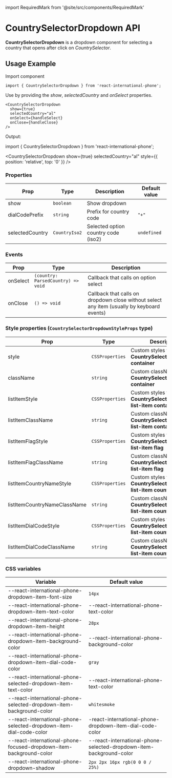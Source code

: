 import RequiredMark from '@site/src/components/RequiredMark'

# CountrySelectorDropdown API

**CountrySelectorDropdown** is a dropdown component for selecting a country that opens after click on _CountrySelector_.

## Usage Example

Import component

```tsx
import { CountrySelectorDropdown } from 'react-international-phone';
```

Use by providing the _show_, _selectedCountry_ and _onSelect_ properties.

```tsx
<CountrySelectorDropdown
  show={true}
  selectedCountry="al"
  onSelect={handleSelect}
  onClose={handleClose}
/>
```

Output:

import { CountrySelectorDropdown } from 'react-international-phone';

<CountrySelectorDropdown show={true} selectedCountry="al" style={{ position: 'relative', top: '0' }} />

### Properties

| Prop                 | Type          | Description                         | Default value |
| -------------------- | ------------- | ----------------------------------- | ------------- |
| show <RequiredMark/> | `boolean`     | Show dropdown                       |               |
| dialCodePrefix       | `string`      | Prefix for country code             | `"+" `        |
| selectedCountry      | `CountryIso2` | Selected option country code (iso2) | `undefined`   |

### Events

| Prop     | Type                               | Description                                                                                |
| -------- | ---------------------------------- | ------------------------------------------------------------------------------------------ |
| onSelect | `(country: ParsedCountry) => void` | Callback that calls on option select                                                       |
| onClose  | `() => void`                       | Callback that calls on dropdown close without select any item (usually by keyboard events) |

### Style properties (`CountrySelectorDropdownStyleProps` type)

| Prop                         | Type            | Description                                                                  |
| ---------------------------- | --------------- | ---------------------------------------------------------------------------- |
| style                        | `CSSProperties` | Custom styles for **CountrySelectorDropdown container**                      |
| className                    | `string`        | Custom className for **CountrySelectorDropdown container**                   |
| listItemStyle                | `CSSProperties` | Custom styles for **CountrySelectorDropdown list-item container**            |
| listItemClassName            | `string`        | Custom className for **CountrySelectorDropdown list-item container**         |
| listItemFlagStyle            | `CSSProperties` | Custom styles for **CountrySelectorDropdown list-item flag**                 |
| listItemFlagClassName        | `string`        | Custom className for **CountrySelectorDropdown list-item flag**              |
| listItemCountryNameStyle     | `CSSProperties` | Custom styles for **CountrySelectorDropdown list-item country name**         |
| listItemCountryNameClassName | `string`        | Custom className for **CountrySelectorDropdown list-item country name**      |
| listItemDialCodeStyle        | `CSSProperties` | Custom styles for **CountrySelectorDropdown list-item country dial code**    |
| listItemDialCodeClassName    | `string`        | Custom className for **CountrySelectorDropdown list-item country dial code** |

### CSS variables

| Variable                                                            | Default value                                                       |
| ------------------------------------------------------------------- | ------------------------------------------------------------------- |
| --react-international-phone-dropdown-item-font-size                 | `14px`                                                              |
| --react-international-phone-dropdown-item-text-color                | --react-international-phone-text-color                              |
| --react-international-phone-dropdown-item-height                    | `28px`                                                              |
| --react-international-phone-dropdown-item-background-color          | --react-international-phone-background-color                        |
| --react-international-phone-dropdown-item-dial-code-color           | `gray`                                                              |
| --react-international-phone-selected-dropdown-item-text-color       | --react-international-phone-text-color                              |
| --react-international-phone-selected-dropdown-item-background-color | `whitesmoke`                                                        |
| --react-international-phone-selected-dropdown-item-dial-code-color  | -react-international-phone-dropdown-item-dial-code-color            |
| --react-international-phone-focused-dropdown-item-background-color  | --react-international-phone-selected-dropdown-item-background-color |
| --react-international-phone-dropdown-shadow                         | `2px 2px 16px rgb(0 0 0 / 25%)`                                     |
